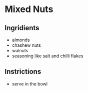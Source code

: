 # Mixed Nuts

## Ingridients

- almonds
- chashew nuts
- walnuts
- seasoning like salt and chilli flakes

## Instrictions

- serve in the bowl 
